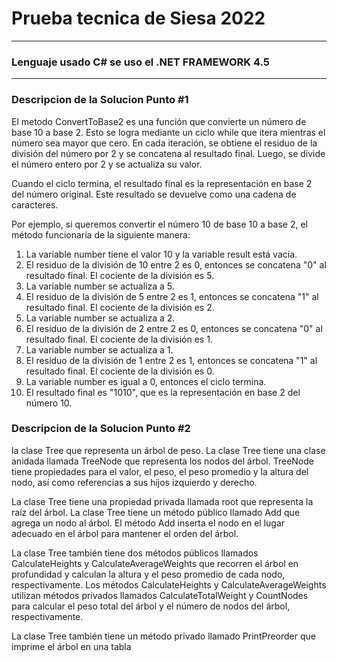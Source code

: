 # Prueba tecnica de Siesa 2022

------------------------------------
### Lenguaje usado C# se uso el .NET FRAMEWORK 4.5
------------------------------------
### Descripcion de la Solucion Punto #1

El metodo ConvertToBase2 es una función que convierte un número de base 10 a base 2. Esto se logra mediante un ciclo while que itera mientras el número sea mayor que cero. En cada iteración, se obtiene el residuo de la división del número por 2 y se concatena al resultado final. Luego, se divide el número entero por 2 y se actualiza su valor.

Cuando el ciclo termina, el resultado final es la representación en base 2 del número original. Este resultado se devuelve como una cadena de caracteres.

Por ejemplo, si queremos convertir el número 10 de base 10 a base 2, el método funcionaría de la siguiente manera:

1. La variable number tiene el valor 10 y la variable result está vacía.
2. El residuo de la división de 10 entre 2 es 0, entonces se concatena "0" al resultado final. El cociente de la división es 5.
3. La variable number se actualiza a 5.
4. El residuo de la división de 5 entre 2 es 1, entonces se concatena "1" al resultado final. El cociente de la división es 2.
5. La variable number se actualiza a 2.
6. El residuo de la división de 2 entre 2 es 0, entonces se concatena "0" al resultado final. El cociente de la división es 1.
7. La variable number se actualiza a 1.
8. El residuo de la división de 1 entre 2 es 1, entonces se concatena "1" al resultado final. El cociente de la división es 0.
9. La variable number es igual a 0, entonces el ciclo termina.
10. El resultado final es "1010", que es la representación en base 2 del número 10.

### Descripcion de la Solucion Punto #2

la clase Tree que representa un árbol de peso. La clase Tree tiene una clase anidada llamada TreeNode que representa los nodos del árbol. TreeNode tiene propiedades para el valor, el peso, el peso promedio y la altura del nodo, así como referencias a sus hijos izquierdo y derecho.

La clase Tree tiene una propiedad privada llamada root que representa la raíz del árbol. La clase Tree tiene un método público llamado Add que agrega un nodo al árbol. El método Add inserta el nodo en el lugar adecuado en el árbol para mantener el orden del árbol.

La clase Tree también tiene dos métodos públicos llamados CalculateHeights y CalculateAverageWeights que recorren el árbol en profundidad y calculan la altura y el peso promedio de cada nodo, respectivamente. Los métodos CalculateHeights y CalculateAverageWeights utilizan métodos privados llamados CalculateTotalWeight y CountNodes para calcular el peso total del árbol y el número de nodos del árbol, respectivamente.

La clase Tree también tiene un método privado llamado PrintPreorder que imprime el árbol en una tabla
